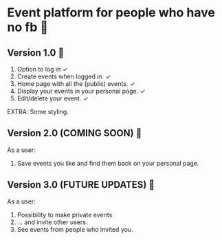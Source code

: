 # Event platform for people who have no fb 💪

## Version 1.0 🌱

1. Option to log in ✓
2. Create events when logged in. ✓
3. Home page with all the (public) events. ✓
4. Display your events in your personal page. ✓
5. Edit/delete your event. ✓

EXTRA: Some styling.

## Version 2.0 (COMING SOON) 🌼
As a user:
1. Save events you like and find them back on your personal page.


## Version 3.0 (FUTURE UPDATES) 🌳
As a user: 
1. Possibility to make private events
2. ... and invite other users.
3. See events from people who invited you.



